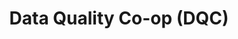 ---
layout: startup_page
title: "Data Quality Co-op (DQC)"
id: "dataqualitycoop.com"
permalink: "/dataqualitycoopdqcdataqualitycoop.com04012025/"
website: "https://dataqualityco-op.com/"
funding_round: "Seed"
funding_amount: "$1.25M"
investors: "Kickstart Fund, SaaS Venture Capital, Service Provider Capital, several influential individual investors from the consumer insights, technology, and finance sectors"
about: "Data Quality Co-op (DQC) is an independent platform that provides data quality measurement and transparency in the first-party data exchange market. It addresses challenges like fraud and inconsistent data quality by offering benchmarks, insights, and certifications to build trust and improve data-driven decision-making. DQC's platform aggregates data quality signals from multiple sources to provide industry-wide norms and quality measurement."
markets: "Data, Market Research, Analytics"
hq: "Salt Lake City, Utah, United States"
founded_year: "2024"
linkedin: "https://www.linkedin.com/company/data-quality-co-op"
twitter: ""
instagram: ""
facebook: ""
crunchbase: "https://www.crunchbase.com/organization/data-quality-co-op?utm_source=linkedin&utm_medium=referral&utm_campaign=linkedin_companies&utm_content=profile_cta_anon&trk=funding_crunchbase"
pitchbook: ""

# SEO Optimization
meta_title: "Data Quality Co-op (DQC) - Seed Funding ($1.25M)"
meta_description: "Data Quality Co-op (DQC), Data Quality Co-op (DQC) is an independent platform that provides data quality measurement and transparency in the first-party data exchange market. I..."
meta_keywords: "Data Quality Co-op (DQC), Data, Market Research, Analytics, Seed funding"
canonical_url: "https://pkprojectstartups.github.io/projectstartups.com/dataqualitycoopdqcdataqualitycoop.com04012025/"
---
